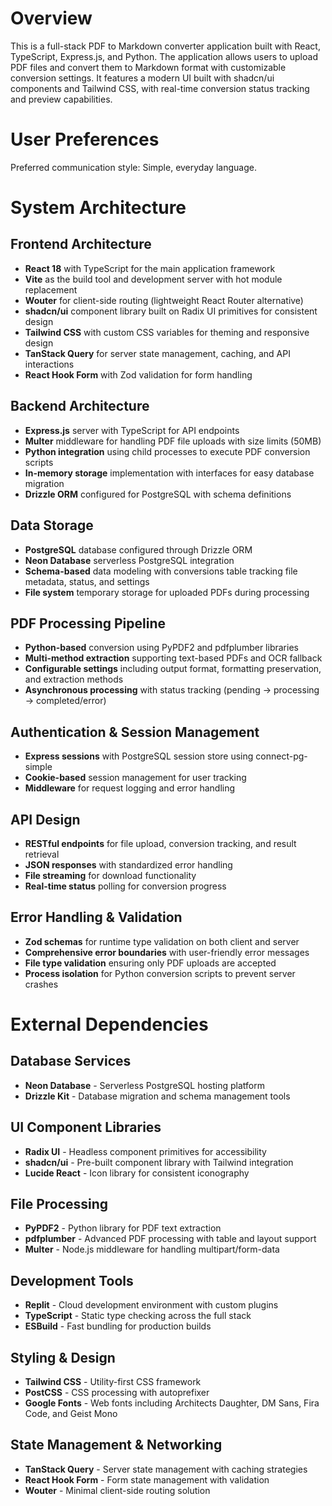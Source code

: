 # Overview

This is a full-stack PDF to Markdown converter application built with React, TypeScript, Express.js, and Python. The application allows users to upload PDF files and convert them to Markdown format with customizable conversion settings. It features a modern UI built with shadcn/ui components and Tailwind CSS, with real-time conversion status tracking and preview capabilities.

# User Preferences

Preferred communication style: Simple, everyday language.

# System Architecture

## Frontend Architecture
- **React 18** with TypeScript for the main application framework
- **Vite** as the build tool and development server with hot module replacement
- **Wouter** for client-side routing (lightweight React Router alternative)
- **shadcn/ui** component library built on Radix UI primitives for consistent design
- **Tailwind CSS** with custom CSS variables for theming and responsive design
- **TanStack Query** for server state management, caching, and API interactions
- **React Hook Form** with Zod validation for form handling

## Backend Architecture
- **Express.js** server with TypeScript for API endpoints
- **Multer** middleware for handling PDF file uploads with size limits (50MB)
- **Python integration** using child processes to execute PDF conversion scripts
- **In-memory storage** implementation with interfaces for easy database migration
- **Drizzle ORM** configured for PostgreSQL with schema definitions

## Data Storage
- **PostgreSQL** database configured through Drizzle ORM
- **Neon Database** serverless PostgreSQL integration
- **Schema-based** data modeling with conversions table tracking file metadata, status, and settings
- **File system** temporary storage for uploaded PDFs during processing

## PDF Processing Pipeline
- **Python-based** conversion using PyPDF2 and pdfplumber libraries
- **Multi-method extraction** supporting text-based PDFs and OCR fallback
- **Configurable settings** including output format, formatting preservation, and extraction methods
- **Asynchronous processing** with status tracking (pending → processing → completed/error)

## Authentication & Session Management
- **Express sessions** with PostgreSQL session store using connect-pg-simple
- **Cookie-based** session management for user tracking
- **Middleware** for request logging and error handling

## API Design
- **RESTful endpoints** for file upload, conversion tracking, and result retrieval
- **JSON responses** with standardized error handling
- **File streaming** for download functionality
- **Real-time status** polling for conversion progress

## Error Handling & Validation
- **Zod schemas** for runtime type validation on both client and server
- **Comprehensive error boundaries** with user-friendly error messages
- **File type validation** ensuring only PDF uploads are accepted
- **Process isolation** for Python conversion scripts to prevent server crashes

# External Dependencies

## Database Services
- **Neon Database** - Serverless PostgreSQL hosting platform
- **Drizzle Kit** - Database migration and schema management tools

## UI Component Libraries
- **Radix UI** - Headless component primitives for accessibility
- **shadcn/ui** - Pre-built component library with Tailwind integration
- **Lucide React** - Icon library for consistent iconography

## File Processing
- **PyPDF2** - Python library for PDF text extraction
- **pdfplumber** - Advanced PDF processing with table and layout support
- **Multer** - Node.js middleware for handling multipart/form-data

## Development Tools
- **Replit** - Cloud development environment with custom plugins
- **TypeScript** - Static type checking across the full stack
- **ESBuild** - Fast bundling for production builds

## Styling & Design
- **Tailwind CSS** - Utility-first CSS framework
- **PostCSS** - CSS processing with autoprefixer
- **Google Fonts** - Web fonts including Architects Daughter, DM Sans, Fira Code, and Geist Mono

## State Management & Networking
- **TanStack Query** - Server state management with caching strategies
- **React Hook Form** - Form state management with validation
- **Wouter** - Minimal client-side routing solution